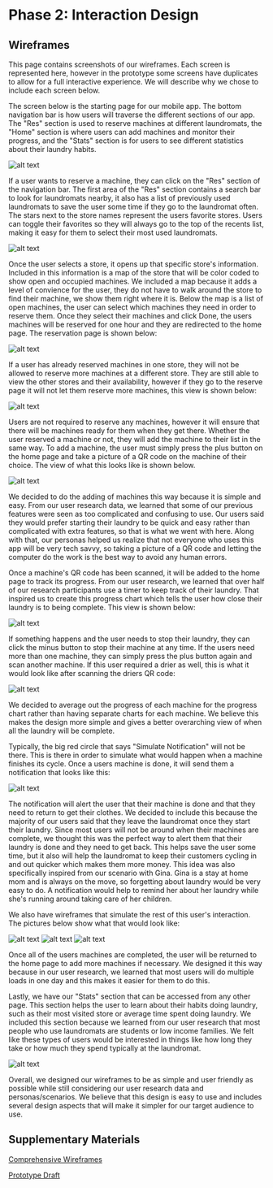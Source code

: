 # Phase 2: Interaction Design

## Wireframes

This page contains screenshots of our wireframes. Each screen is represented here, however in the prototype some screens have duplicates to allow for a full interactive experience. We will describe why we chose to include each screen below.

The screen below is the starting page for our mobile app. The bottom navigation bar is how users will traverse the different sections of our app. The "Res" section is used to reserve machines at different laundromats, the "Home" section is where users can add machines and monitor their progress, and the "Stats" section is for users to see different statistics about their laundry habits.

![alt text](https://github.com/UsabilityEngineering/Whirlpool/blob/master/phase2/Pictures/home.png?raw=true)

If a user wants to reserve a machine, they can click on the "Res" section of the navigation bar. The first area of the "Res" section contains a search bar to look for laundromats nearby, it also has a list of previously used laundromats to save the user some time if they go to the laundromat often. The stars next to the store names represent the users favorite stores. Users can toggle their favorites so they will always go to the top of the recents list, making it easy for them to select their most used laundromats.

![alt text](https://github.com/UsabilityEngineering/Whirlpool/blob/master/phase2/Pictures/stores.png?raw=true)

Once the user selects a store, it opens up that specific store's information. Included in this information is a map of the store that will be color coded to show open and occupied machines. We included a map because it adds a level of convience for the user, they do not have to walk around the store to find their machine, we show them right where it is. Below the map is a list of open machines, the user can select which machines they need in order to reserve them. Once they select their machines and click Done, the users machines will be reserved for one hour and they are redirected to the home page. The reservation page is shown below:

![alt text](https://github.com/UsabilityEngineering/Whirlpool/blob/master/phase2/Pictures/reserve.png?raw=true)

If a user has already reserved machines in one store, they will not be allowed to reserve more machines at a different store. They are still able to view the other stores and their availability, however if they go to the reserve page it will not let them reserve more machines, this view is shown below:

![alt text](https://github.com/UsabilityEngineering/Whirlpool/blob/master/phase2/Pictures/no_reserve.png?raw=true)

Users are not required to reserve any machines, however it will ensure that there will be machines ready for them when they get there. Whether the user reserved a machine or not, they will add the machine to their list in the same way. To add a machine, the user must simply press the plus button on the home page and take a picture of a QR code on the machine of their choice. The view of what this looks like is shown below.

![alt text](https://github.com/UsabilityEngineering/Whirlpool/blob/master/phase2/Pictures/pic_screen.png?raw=true)

We decided to do the adding of machines this way because it is simple and easy. From our user research data, we learned that some of our previous features were seen as too complicated and confusing to use. Our users said they would prefer starting their laundry to be quick and easy rather than complicated with extra features, so that is what we went with here. Along with that, our personas helped us realize that not everyone who uses this app will be very tech savvy, so taking a picture of a QR code and letting the computer do the work is the best way to avoid any human errors.

Once a machine's QR code has been scanned, it will be added to the home page to track its progress. From our user research, we learned that over half of our research participants use a timer to keep track of their laundry. That inspired us to create this progress chart which tells the user how close their laundry is to being complete. This view is shown below:

![alt text](https://github.com/UsabilityEngineering/Whirlpool/blob/master/phase2/Pictures/washer_home.png?raw=true)

If something happens and the user needs to stop their laundry, they can click the minus button to stop their machine at any time. If the users need more than one machine, they can simply press the plus button again and scan another machine. If this user required a drier as well, this is what it would look like after scanning the driers QR code:

![alt text](https://github.com/UsabilityEngineering/Whirlpool/blob/master/phase2/Pictures/washer_prenotif.png?raw=true)

We decided to average out the progress of each machine for the progress chart rather than having separate charts for each machine. We believe this makes the design more simple and gives a better overarching view of when all the laundry will be complete.

Typically, the big red circle that says "Simulate Notification" will not be there. This is there in order to simulate what would happen when a machine finishes its cycle. Once a users machine is done, it will send them a notification that looks like this:

![alt text](https://github.com/UsabilityEngineering/Whirlpool/blob/master/phase2/Pictures/washer_notif.png?raw=true)

The notification will alert the user that their machine is done and that they need to return to get their clothes. We decided to include this because the majority of our users said that they leave the laundromat once they start their laundry. Since most users will not be around when their machines are complete, we thought this was the perfect way to alert them that their laundry is done and they need to get back. This helps save the user some time, but it also will help the laundromat to keep their customers cycling in and out quicker which makes them more money. This idea was also specifically inspired from our scenario with Gina. Gina is a stay at home mom and is always on the move, so forgetting about laundry would be very easy to do. A notification would help to remind her about her laundry while she's running around taking care of her children.

We also have wireframes that simulate the rest of this user's interaction. The pictures below show what that would look like:

![alt text](https://github.com/UsabilityEngineering/Whirlpool/blob/master/phase2/Pictures/dryer_prenotif.png?raw=true) ![alt text](https://github.com/UsabilityEngineering/Whirlpool/blob/master/phase2/Pictures/dryer_notif.png?raw=true) 
![alt text](https://github.com/UsabilityEngineering/Whirlpool/blob/master/phase2/Pictures/home.png?raw=true)

Once all of the users machines are completed, the user will be returned to the home page to add more machines if necessary. We designed it this way because in our user research, we learned that most users will do multiple loads in one day and this makes it easier for them to do this.

Lastly, we have our "Stats" section that can be accessed from any other page. This section helps the user to learn about their habits doing laundry, such as their most visited store or average time spent doing laundry. We included this section because we learned from our user research that most people who use laundromats are students or low income families. We felt like these types of users would be interested in things like how long they take or how much they spend typically at the laundromat. 

![alt text](https://github.com/UsabilityEngineering/Whirlpool/blob/master/phase2/Pictures/stats.png?raw=true)

Overall, we designed our wireframes to be as simple and user friendly as possible while still considering our user research data and personas/scenarios. We believe that this design is easy to use and includes several design aspects that will make it simpler for our target audience to use.

## Supplementary Materials

[Comprehensive Wireframes](https://github.com/UsabilityEngineering/Whirlpool/blob/master/wireframes.md)

[Prototype Draft](https://xd.adobe.com/view/72935f84-d459-4b12-a4e3-f2c125af0e65-27c0/)

